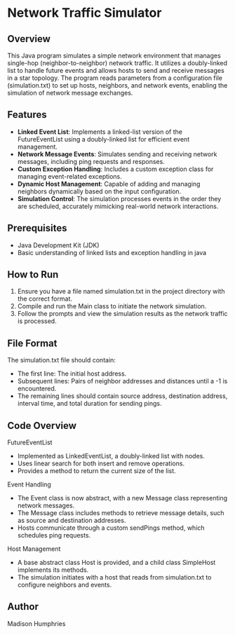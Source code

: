 # Network Traffic Simulator

## Overview
This Java program simulates a simple network environment that manages single-hop (neighbor-to-neighbor) network traffic. It utilizes a doubly-linked list to handle future events and allows hosts to send and receive messages in a star topology. The program reads parameters from a configuration file (simulation.txt) to set up hosts, neighbors, and network events, enabling the simulation of network message exchanges.

## Features
- **Linked Event List**: Implements a linked-list version of the FutureEventList using a doubly-linked list for efficient event management.
- **Network Message Events**: Simulates sending and receiving network messages, including ping requests and responses.
- **Custom Exception Handling**: Includes a custom exception class for managing event-related exceptions.
- **Dynamic Host Management**: Capable of adding and managing neighbors dynamically based on the input configuration.
- **Simulation Control**: The simulation processes events in the order they are scheduled, accurately mimicking real-world network interactions.

## Prerequisites
- Java Development Kit (JDK)
- Basic understanding of linked lists and exception handling in java

## How to Run
1. Ensure you have a file named simulation.txt in the project directory with the correct format.
2. Compile and run the Main class to initiate the network simulation.
3. Follow the prompts and view the simulation results as the network traffic is processed.

## File Format
The simulation.txt file should contain:
- The first line: The initial host address.
- Subsequent lines: Pairs of neighbor addresses and distances until a -1 is encountered.
- The remaining lines should contain source address, destination address, interval time, and total duration for sending pings.

## Code Overview
FutureEventList
- Implemented as LinkedEventList, a doubly-linked list with nodes.
- Uses linear search for both insert and remove operations.
- Provides a method to return the current size of the list.

Event Handling
- The Event class is now abstract, with a new Message class representing network messages.
- The Message class includes methods to retrieve message details, such as source and destination addresses.
- Hosts communicate through a custom sendPings method, which schedules ping requests.

Host Management
- A base abstract class Host is provided, and a child class SimpleHost implements its methods.
- The simulation initiates with a host that reads from simulation.txt to configure neighbors and events.

## Author
Madison Humphries
